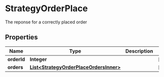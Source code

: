 

# StrategyOrderPlace

The reponse for a correctly placed order

## Properties

| Name | Type | Description | Notes |
|------------ | ------------- | ------------- | -------------|
|**orderId** | **Integer** |  |  [optional] |
|**orders** | [**List&lt;StrategyOrderPlaceOrdersInner&gt;**](StrategyOrderPlaceOrdersInner.md) |  |  [optional] |



